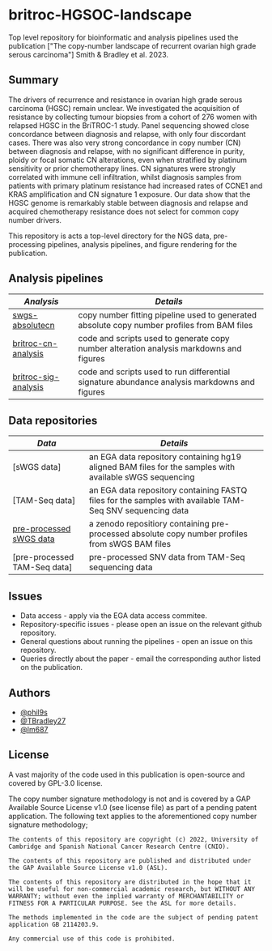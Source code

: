 # britroc-HGSOC-landscape
Top level repository for bioinformatic and analysis pipelines used the publication ["The copy-number landscape of recurrent ovarian high grade serous carcinoma"] Smith & Bradley et al. 2023.

## Summary

The drivers of recurrence and resistance in ovarian high grade serous carcinoma (HGSC) remain unclear. We investigated the acquisition of resistance by collecting tumour biopsies from a cohort of 276 women with relapsed HGSC in the BriTROC-1 study. Panel sequencing showed close concordance between diagnosis and relapse, with only four discordant cases. There was also very strong concordance in copy number (CN) between diagnosis and relapse, with no significant difference in purity, ploidy or focal somatic CN alterations, even when stratified by platinum sensitivity or prior chemotherapy lines. CN signatures were strongly correlated with immune cell infiltration, whilst diagnosis samples from patients with primary platinum resistance had increased rates of CCNE1 and KRAS amplification and CN signature 1 exposure. Our data show that the HGSC genome is remarkably stable between diagnosis and relapse and acquired chemotherapy resistance does not select for common copy number drivers.

This repository is acts a top-level directory for the NGS data, pre-processing pipelines, analysis pipelines, and figure rendering for the publication.

## Analysis pipelines

|*Analysis*|*Details*|
|----------|---------|
|[swgs-absolutecn](https://github.com/Phil9S/swgs-absolutecn/tree/publication)|copy number fitting pipeline used to generated absolute copy number profiles from BAM files|
|[britroc-cn-analysis](https://github.com/BRITROC/britroc-cn-analysis)|code and scripts used to generate copy number alteration analysis markdowns and figures|
|[britroc-sig-analysis](https://github.com/BRITROC/britroc-sig-analysis)|code and scripts used to run differential signature abundance analysis markdowns and figures|

## Data repositories
|*Data*|*Details*|
|------|---------|
|[sWGS data]|an EGA data repository containing hg19 aligned BAM files for the samples with available sWGS sequencing|                  
|[TAM-Seq data]|an EGA data repository containing FASTQ files for the samples with available TAM-Seq SNV sequencing data|
|[pre-processed sWGS data](https://zenodo.org/record/7573784#.ZD6uPXbMJPY)|a zenodo repositiory containing pre-processed absolute copy number profiles from sWGS BAM files|
|[pre-processed TAM-Seq data]|pre-processed SNV data from TAM-Seq sequencing data|

## Issues

- Data access - apply via the EGA data access commitee.
- Repository-specific issues - please open an issue on the relevant github repository.
- General questions about running the pipelines - open an issue on this repository.
- Queries directly about the paper - email the corresponding author listed on the publication.

## Authors

- [@phil9s](https://github.com/Phil9S)
- [@TBradley27](https://github.com/TBradley27)
- [@lm687](https://github.com/lm687)

## License
A vast majority of the code used in this publication is open-source and covered by GPL-3.0 license.
 
The copy number signature methodology is not and is covered by a GAP Available Source License v1.0 (see license file) as part of a pending patent application. The following text applies to the aforementioned copy number signature methodology;
 
 ```
The contents of this repository are copyright (c) 2022, University of Cambridge and Spanish National Cancer Research Centre (CNIO).

The contents of this repository are published and distributed under the GAP Available Source License v1.0 (ASL).

The contents of this repository are distributed in the hope that it will be useful for non-commercial academic research, but WITHOUT ANY WARRANTY; without even the implied warranty of MERCHANTABILITY or FITNESS FOR A PARTICULAR PURPOSE. See the ASL for more details.

The methods implemented in the code are the subject of pending patent application GB 2114203.9.

Any commercial use of this code is prohibited.
```
